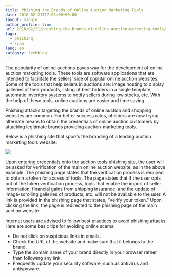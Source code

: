 ```yaml
---
title: Phishing the Brands of Online Auction Marketing Tools
date: 2010-02-21T17:02:00+00:00
layout: single
author_profile: true
url: 2010/02/21/phishing-the-brands-of-online-auction-marketing-tools/
tags:
  - phishing
  - scam
lang: en
category: techblog
---
```

The popularity of online auctions paves way for the development of online auction marketing tools. These tools are software applications that are intended to facilitate the sellers’ side of popular online auction websites. Some of the tools that help sellers in auctions are: image hosting to display galleries of their products, listing of best bidders in a single template, automatic inventory systems to notify sellers during low stocks, etc. With the help of these tools, online auctions are easier and time saving.

Phishing attacks targeting the brands of online auction and shopping websites are common. For better success rates, phishers are now trying alternate means to obtain the credentials of online auction customers by attacking legitimate brands providing auction-marketing tools.

Below is a phishing site that spoofs the branding of a leading auction marketing tools website:

[![](http://2.bp.blogspot.com/_vaUVXcmC3OI/S4Ffb5BHBjI/AAAAAAAAA94/P_BopgdAnFo/s640/Screen+shot+2010-02-19+at+10.08.05+PM.png)](http://2.bp.blogspot.com/_vaUVXcmC3OI/S4Ffb5BHBjI/AAAAAAAAA94/P_BopgdAnFo/s1600-h/Screen+shot+2010-02-19+at+10.08.05+PM.png)

Upon entering credentials onto the auction tools phishing site, the user will be asked for verification of the main online auction website, as in the above example. The phishing page states that the verification process is required to obtain a token for access of tools. The page states that if the user opts out of the token verification process, tools that enable the import of seller information, financial gains from shipping insurance, and the update of image-scrolling galleries of products, etc. will not be available to the user. A link is provided in the phishing page that states, “Verify your token.” Upon clicking the link, the page is redirected to the phishing page of the main auction website.

Internet users are advised to follow best practices to avoid phishing attacks. Here are some basic tips for avoiding online scams:

  * Do not click on suspicious links in emails.
  * Check the URL of the website and make sure that it belongs to the brand.
  * Type the domain name of your brand directly in your browser rather than following any link.
  * Frequently update your security software, such as antivirus and antispyware.